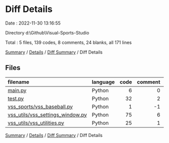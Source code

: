 # Diff Details

Date : 2022-11-30 13:16:55

Directory d:\\Github\\Visual-Sports-Studio

Total : 5 files,  139 codes, 8 comments, 24 blanks, all 171 lines

[Summary](results.md) / [Details](details.md) / [Diff Summary](diff.md) / Diff Details

## Files
| filename | language | code | comment | blank | total |
| :--- | :--- | ---: | ---: | ---: | ---: |
| [main.py](/main.py) | Python | 6 | 0 | 2 | 8 |
| [test.py](/test.py) | Python | 32 | 2 | 9 | 43 |
| [vss_sports/vss_baseball.py](/vss_sports/vss_baseball.py) | Python | 1 | -1 | 0 | 0 |
| [vss_utils/vss_settings_window.py](/vss_utils/vss_settings_window.py) | Python | 75 | 6 | 7 | 88 |
| [vss_utils/vss_utilities.py](/vss_utils/vss_utilities.py) | Python | 25 | 1 | 6 | 32 |

[Summary](results.md) / [Details](details.md) / [Diff Summary](diff.md) / Diff Details